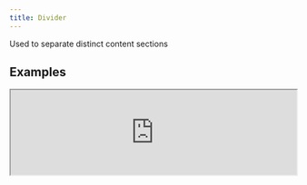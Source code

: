 ```yaml
---
title: Divider
---
```

Used to separate distinct content sections

## Examples

<div><iframe style="width: 100%; margin: 0;" src="http://ui-demos.blankapp.org/divider-example" scrolling="no" /></div>

```jsx
<Divider />
```

## Variations

### Orientation

<div><iframe style="width: 100%; margin: 0;" src="http://ui-demos.blankapp.org/divider-variations-orientation" scrolling="no" /></div>

```jsx
<Divider orientation="vertical" />
<Divider orientation="horizontal" />
```

## API

### Props

Name | Description | Type | Optional value | Default
--- | --- | --- | --- | ---
`orientation` | - | enum | `vertical`, `horizontal` | `horizontal`
